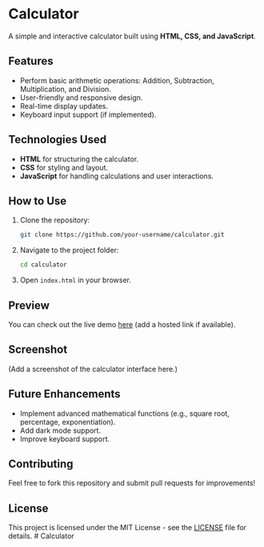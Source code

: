# Calculator

A simple and interactive calculator built using **HTML, CSS, and JavaScript**.

## Features

- Perform basic arithmetic operations: Addition, Subtraction, Multiplication, and Division.
- User-friendly and responsive design.
- Real-time display updates.
- Keyboard input support (if implemented).

## Technologies Used

- **HTML** for structuring the calculator.
- **CSS** for styling and layout.
- **JavaScript** for handling calculations and user interactions.

## How to Use

1. Clone the repository:
   ```sh
   git clone https://github.com/your-username/calculator.git
   ```
2. Navigate to the project folder:
   ```sh
   cd calculator
   ```
3. Open `index.html` in your browser.

## Preview

You can check out the live demo [here](#) (add a hosted link if available).

## Screenshot

(Add a screenshot of the calculator interface here.)

## Future Enhancements

- Implement advanced mathematical functions (e.g., square root, percentage, exponentiation).
- Add dark mode support.
- Improve keyboard support.

## Contributing

Feel free to fork this repository and submit pull requests for improvements!

## License

This project is licensed under the MIT License - see the [LICENSE](LICENSE) file for details.
#   C a l c u l a t o r  
 